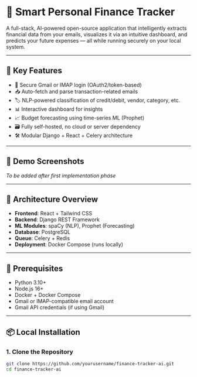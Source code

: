 # 💸 Smart Personal Finance Tracker

A full-stack, AI-powered open-source application that intelligently extracts financial data from your emails, visualizes it via an intuitive dashboard, and predicts your future expenses — all while running securely on your local system.

---

## 🧠 Key Features

- 🔐 Secure Gmail or IMAP login (OAuth2/token-based)
- 📥 Auto-fetch and parse transaction-related emails
- 🏷️ NLP-powered classification of credit/debit, vendor, category, etc.
- 📊 Interactive dashboard for insights
- 📈 Budget forecasting using time-series ML (Prophet)
- 🗃️ Fully self-hosted, no cloud or server dependency
- 🛠️ Modular Django + React + Celery architecture

---

## 🚀 Demo Screenshots

*To be added after first implementation phase*

---

## 🧩 Architecture Overview

- **Frontend**: React + Tailwind CSS
- **Backend**: Django REST Framework
- **ML Modules**: spaCy (NLP), Prophet (Forecasting)
- **Database**: PostgreSQL
- **Queue**: Celery + Redis
- **Deployment**: Docker Compose (runs locally)

---

## 🧰 Prerequisites

- Python 3.10+
- Node.js 16+
- Docker + Docker Compose
- Gmail or IMAP-compatible email account
- Gmail API credentials (if using Gmail)

---

## 📦 Local Installation

### 1. Clone the Repository
```bash
git clone https://github.com/yourusername/finance-tracker-ai.git
cd finance-tracker-ai

